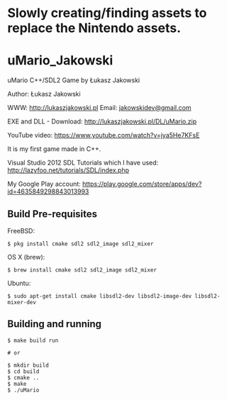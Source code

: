 
# Slowly creating/finding assets to replace the Nintendo assets.

# uMario_Jakowski
uMario C++/SDL2 Game by Łukasz Jakowski

Author: Łukasz Jakowski

WWW: http://lukaszjakowski.pl
Email: jakowskidev@gmail.com

EXE and DLL - Download: http://lukaszjakowski.pl/DL/uMario.zip

YouTube video: https://www.youtube.com/watch?v=jya5He7KFsE


It is my first game made in C++.

Visual Studio 2012
SDL Tutorials which I have used:
http://lazyfoo.net/tutorials/SDL/index.php


My Google Play account: https://play.google.com/store/apps/dev?id=4635849298843013993


## Build Pre-requisites

FreeBSD:

    $ pkg install cmake sdl2 sdl2_image sdl2_mixer

OS X (brew):

    $ brew install cmake sdl2 sdl2_image sdl2_mixer
    
Ubuntu:

    $ sudo apt-get install cmake libsdl2-dev libsdl2-image-dev libsdl2-mixer-dev

## Building and running

    $ make build run

    # or

    $ mkdir build
    $ cd build
    $ cmake ..
    $ make
    $ ./uMario
